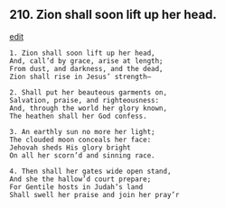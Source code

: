 
## 210.  Zion shall soon lift up her head.
[edit](https://docs.google.com/document/d/1jLqD11ecxBm4hF0RtJpDLYoA5Wu3c-nz/edit?mode=html)



    1. Zion shall soon lift up her head,
    And, call’d by grace, arise at length; 
    From dust, and darkness, and the dead, 
    Zion shall rise in Jesus’ strength—

    2. Shall put her beauteous garments on,
    Salvation, praise, and righteousness: 
    And, through the world her glory known, 
    The heathen shall her God confess.

    3. An earthly sun no more her light;
    The clouded moon conceals her face: 
    Jehovah sheds His glory bright 
    On all her scorn’d and sinning race.

    4. Then shall her gates wide open stand,
    And she the hallow’d court prepare;
    For Gentile hosts in Judah’s land 
    Shall swell her praise and join her pray’r
